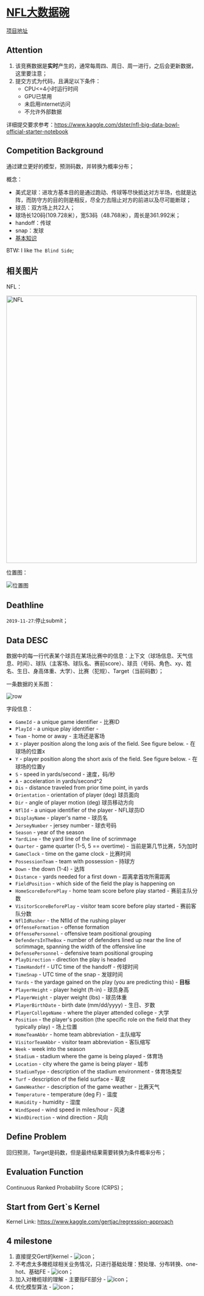 # [NFL大数据碗](https://www.kaggle.com/c/nfl-big-data-bowl-2020/overview/timeline)

[项目地址](https://www.kaggle.com/holoong9291/nfl-big-data-bowl)

## Attention

1. 该竞赛数据是**实时**产生的，通常每周四、周日、周一进行，之后会更新数据，这里要注意；
2. 提交方式为代码，且满足以下条件：
    - CPU<=4小时运行时间
    - GPU已禁用
    - 未启用internet访问
    - 不允许外部数据

详细提交要求参考：https://www.kaggle.com/dster/nfl-big-data-bowl-official-starter-notebook

## Competition Background

通过建立更好的模型，预测码数，并转换为概率分布；

概念：
- 美式足球：进攻方基本目的是通过跑动、传球等尽快抵达对方半场，也就是达阵，而防守方的目的则是相反，尽全力去阻止对方的前进以及尽可能断球；
- 球员：双方场上共22人；
- 球场长120码(109.728米），宽53码（48.768米），周长是361.992米；
- handoff：传球
- snap：发球
- [基本知识](https://www.douban.com/note/321101362/)

BTW: I like `The Blind Side`;

## 相关图片

NFL：

<img src="https://gss3.bdstatic.com/7Po3dSag_xI4khGkpoWK1HF6hhy/baike/c0%3Dbaike933%2C5%2C5%2C933%2C330/sign=4b109f3b17950a7b613846966bb809bc/8326cffc1e178a82be19bbadfc03738da977e892.jpg" width="500" height="700" alt="NFL"/>

位置图：

![位置图](https://img3.doubanio.com/view/note/large/public/p10518112.jpg)

## Deathline

`2019-11-27`:停止submit；

## Data DESC

数据中的每一行代表某个球员在某场比赛中的信息：上下文（球场信息、天气信息、时间）、球队（主客场、球队名、赛前score）、球员（号码、角色、xy、姓名、生日、身高体重、大学）、比赛（犯规）、Target（当前码数）；

一条数据的关系图：

![row](http://assets.processon.com/chart_image/5dcd09c3e4b09c92ac3dc165.png?_=1573784338567)

字段信息：
- `GameId` - a unique game identifier - 比赛ID
- `PlayId` - a unique play identifier - 
- `Team` - home or away - 主场还是客场
- `X` - player position along the long axis of the field. See figure below. - 在球场的位置x
- `Y` - player position along the short axis of the field. See figure below. - 在球场的位置y
- `S` - speed in yards/second - 速度，码/秒
- `A` - acceleration in yards/second^2
- `Dis` - distance traveled from prior time point, in yards
- `Orientation` - orientation of player (deg) 球员面向
- `Dir` - angle of player motion (deg) 球员移动方向
- `NflId` - a unique identifier of the player - NFL球员ID
- `DisplayName` - player's name - 球员名
- `JerseyNumber` - jersey number - 球衣号码
- `Season` - year of the season
- `YardLine` - the yard line of the line of scrimmage
- `Quarter` - game quarter (1-5, 5 == overtime) - 当前是第几节比赛，5为加时
- `GameClock` - time on the game clock - 比赛时间
- `PossessionTeam` - team with possession - 持球方
- `Down` - the down (1-4) - 达阵
- `Distance` - yards needed for a first down - 距离拿首攻所需距离
- `FieldPosition` - which side of the field the play is happening on
- `HomeScoreBeforePlay` - home team score before play started - 赛前主队分数
- `VisitorScoreBeforePlay` - visitor team score before play started - 赛前客队分数
- `NflIdRusher` - the NflId of the rushing player
- `OffenseFormation` - offense formation
- `OffensePersonnel` - offensive team positional grouping
- `DefendersInTheBox` - number of defenders lined up near the line of scrimmage, spanning the width of the offensive line
- `DefensePersonnel` - defensive team positional grouping
- `PlayDirection` - direction the play is headed
- `TimeHandoff` - UTC time of the handoff - 传球时间
- `TimeSnap` - UTC time of the snap - 发球时间
- `Yards` - the yardage gained on the play (you are predicting this) - **目标**
- `PlayerHeight` - player height (ft-in) - 球员身高
- `PlayerWeight` - player weight (lbs) - 球员体重
- `PlayerBirthDate` - birth date (mm/dd/yyyy) - 生日、岁数
- `PlayerCollegeName` - where the player attended college - 大学
- `Position` - the player's position (the specific role on the field that they typically play) - 场上位置
- `HomeTeamAbbr` - home team abbreviation - 主队缩写
- `VisitorTeamAbbr` - visitor team abbreviation - 客队缩写
- `Week` - week into the season
- `Stadium` - stadium where the game is being played - 体育场
- `Location` - city where the game is being player - 城市
- `StadiumType` - description of the stadium environment - 体育场类型
- `Turf` - description of the field surface - 草皮
- `GameWeather` - description of the game weather - 比赛天气
- `Temperature` - temperature (deg F) - 温度
- `Humidity` - humidity - 湿度
- `WindSpeed` - wind speed in miles/hour - 风速
- `WindDirection` - wind direction - 风向

## Define Problem

回归预测，Target是码数，但是最终结果需要转换为条件概率分布；

## Evaluation Function

Continuous Ranked Probability Score (CRPS)；

## Start from Gert\`s Kernel

Kernel Link: https://www.kaggle.com/gertjac/regression-approach

## 4 milestone

1. 直接提交Gert的kernel - ![icon](https://img.shields.io/badge/done-20191114-lightgrey)；
2. 不考虑太多橄榄球相关业务情况，只进行基础处理：预处理、分布转换、one-hot、基础FE - ![icon](https://img.shields.io/badge/done-20191117-lightgrey)；
3. 加入对橄榄球的理解 - 主要指FE部分 - ![icon](https://img.shields.io/badge/doing-now-green)；
4. 优化模型算法 - ![icon](https://img.shields.io/badge/todo-20191119-orange)；
